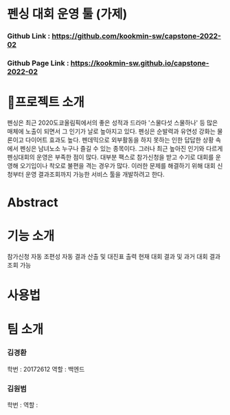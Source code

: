 


# 펜싱 대회 운영 툴 (가제)
### Github Link : https://github.com/kookmin-sw/capstone-2022-02
### Github Page Link : https://kookmin-sw.github.io/capstone-2022-02

# 🤺프로젝트 소개
펜싱은 최근 2020도쿄올림픽에서의 좋은 성적과 드라마 '스물다섯 스물하나' 등 많은 매체에 노출이 되면서 그 인기가 날로 높아지고 있다. 펜싱은 순발력과 유연성 강화는 물론이고 다이어트 효과도 높다. 펜데믹으로 외부활동을 하지 못하는 인한 답답한 상황 속에서 펜싱은 남녀노소 누구나 즐길 수 있는 종목이다. 
그러나 최근 높아진 인기와 다르게 펜싱대회의 운영은 부족한 점이 많다. 대부분 팩스로 참가신청을 받고 수기로 대회를 운영해 오기입이나 착오로 불편을 격는 경우가 많다.
이러한 문제를 해결하기 위해 대회 신청부터 운영 결과조회까지 가능한 서비스 툴을 개발하려고 한다.
# Abstract

# 기능 소개
참가신청
자동 조편성
자동 결과 산출 및 대진표 출력
현재 대회 결과 및 과거 대회 결과 조회 가능

# 사용법 

# 팀 소개
### 김경환
학번 : 20172612
역할 : 백엔드

### 김원범
학번 :
역할 :
